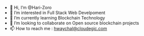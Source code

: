 - 👋 Hi, I’m @Hari-Zoro
- 👀 I’m interested in Full Stack Web Develpoment
- 🌱 I’m currently learning Blockchain Technology
- 💞️ I’m looking to collaborate on Open source blockchain projects
- 📫 How to reach me : hwaychal@cloudegic.com

<!---
Hari-Zoro/Hari-Zoro is a ✨ special ✨ repository because its `README.md` (this file) appears on your GitHub profile.
You can click the Preview link to take a look at your changes.
--->

